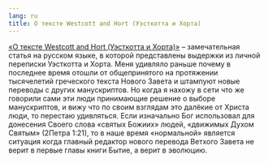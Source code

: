 ```yaml
---
lang: ru
title: О тексте Westcott and Hort (Уэсткотта и Хорта)
---
```

[«О тексте Westcott and Hort (Уэсткотта и Хорта)»](https://bible.by/blog/125/) – замечательная статья на русском языке, в которой представлены выдержки из личной переписки Уэсткотта и Хорта. Меня удивляло раньше почему в последнее время отошли от общепринятого на протяжении тысячелетий греческого текста Нового Завета и штампуют новые переводы с других манускриптов. Но когда я нахожу в сети что же говорили сами эти люди принимающие решение о выборе манускриптов, и вижу что по своим взглядам это далёкие от Христа люди, то перестаю удивляться. Если изначально Бог использовал для донесения Своего слова «святых Божиих» людей, «движимых Духом Святым» (2Петра 1:21), то в наше время «нормальной» является ситуация когда главный редактор нового перевода Ветхого Завета не верит в первые главы книги Бытие, а верит в эволюцию.
